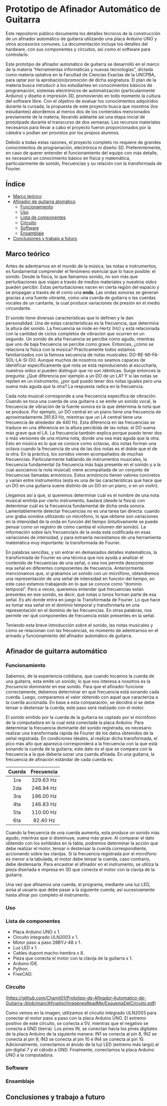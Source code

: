 # Prototipo de Afinador Automático de Guitarra

  Este repositorio público documenta los detalles técnicos de la construcción de un afinador automático de guitarra utilizando una placa Arduino UNO y otros accesorios comunes. La documentación incluye los detalles del hardware, con sus componentes y circuitos, así como el software para controlarlo. 
  
  Este prototipo de afinador automático de guitarra se desarrolló en el marco de la materia “Herramientas informáticas y nuevas tecnologías”, dictada como materia optativa en la Facultad de Ciencias Exactas de la UNCPBA, para optar por la aprobación/promoción de dicha asignatura. El plan de la materia busca introducir a los estudiantes en conocimientos básicos de programación, sistemas electrónicos de automatización (particularmente Arduino) y diseño e impresión 3D, promoviendo en todo momento la cultura del software libre. Con el objetivo de evaluar los conocimientos adquiridos durante la cursada, la propuesta de este proyecto busca que nosotros (los estudiantes) abordemos al menos dos de los contenidos mencionados previamente de la materia, llevando adelante así una etapa inicial de prototipado durante el transcurso de dos semanas. Los recursos materiales necesarios para llevar a cabo el proyecto fueron proporcionados por la cátedra o podían ser provistos por los propios alumnos.
  
  Debido a todas estas razones, el proyecto completo no requiere de grandes conocimientos de programación, electrónica ni diseño 3D. Preferentemente, en caso de querer entender el funcionamiento del equipo con más detalle, es necesario un conocimiento básico en física y matemática, particularmente de sonido, frecuencias y su relación con la transformada de Fourier. 

## Índice
* [Marco teórico](https://github.com/Chamil01/Prototipo-de-Afinador-Automatico-de-Guitarra-/tree/main#marco-te%C3%B3rico)
* [Afinador de guitarra atomático](https://github.com/Chamil01/Prototipo-de-Afinador-Automatico-de-Guitarra-/tree/main#afinador-de-guitarra-autom%C3%A1tico)
  * [Funcionamiento](https://github.com/Chamil01/Prototipo-de-Afinador-Automatico-de-Guitarra-/tree/main#funcionamiento)
  * [Uso](https://github.com/Chamil01/Prototipo-de-Afinador-Automatico-de-Guitarra-/tree/main#uso)
  * [Lista de componentes](https://github.com/Chamil01/Prototipo-de-Afinador-Automatico-de-Guitarra-/tree/main#lista-de-componentes)
  * [Circuito](https://github.com/Chamil01/Prototipo-de-Afinador-Automatico-de-Guitarra-/tree/main#circuito)
  * [Software](https://github.com/Chamil01/Prototipo-de-Afinador-Automatico-de-Guitarra-/tree/main#software)
  * [Ensamblaje](https://github.com/Chamil01/Prototipo-de-Afinador-Automatico-de-Guitarra-/tree/main#ensamblaje)
* [Conclusiones y trabajo a futuro](https://github.com/Chamil01/Prototipo-de-Afinador-Automatico-de-Guitarra-/tree/main#conclusiones-y-trabajo-a-futuro)

## Marco teórico
Antes de adentrarnos en el mundo de la música, las notas e instrumentos, es fundamental comprender el fenómeno esencial que lo hace posible: el sonido. Desde la física, lo que llamamos sonido, no son más que perturbaciones que viajan a través de medios materiales y nuestros oídos pueden percibir. Estas perturbaciones nacen en cierta región del espacio y se propagan a través de él como una **onda**. Las ondas sonoras se generan gracias a una fuente vibrante, como una cuerda de guitarra o las cuerdas vocales de un cantante, la cual produce variaciones de presión en el medio circundante. 

El sonido tiene diversas características que lo definen y le dan personalidad. Una de estas características es la frecuencia, que determina la altura del sonido. La frecuencia se mide en Hertz (Hz) y está relacionada con la cantidad de ciclos completos de vibración que ocurren en un segundo. Un sonido de alta frecuencia se percibe como agudo, mientras que uno de baja frecuencia se percibe como grave.
Entonces, ¿cómo se relaciona la física con la música? Prácticamente todos estamos familiarizados con la famosa secuencia de notas musicales: DO-RE-MI-FA-SOL-LA-SI-DO. Aunque muchos de nosotros no seamos capaces de identificar específicamente qué nota se está reproduciendo al escucharla, nuestros oídos sí pueden distinguir que no son idénticas. Surge entonces la pregunta: ¿Qué diferencia por ejemplo a un DO de un LA? Y si las notas se repiten en un instrumento, ¿por qué puedo tener dos notas iguales pero una suena más aguda que la otra? La respuesta radica en la frecuencia.

Cada nota musical corresponde a una frecuencia específica de vibración. Cuando se toca una cuerda de una guitarra o se emite un sonido vocal, la frecuencia de vibración de la fuente sonora es la que determina la nota que se produce. Por ejemplo, un DO central en un piano tiene una frecuencia de aproximadamente 261.63 Hz, mientras que un LA central tiene una frecuencia de alrededor de 440 Hz. Esta diferencia en las frecuencias se traduce en una diferencia en la altura percibida de las notas: el DO suena más grave que el LA. La frecuencia también explica porque puedo tener dos o más versiones de una misma nota, donde una sea más aguda que la otra. Esto en música es lo que se conoce como octavas, dos notas forman una octava cuando la frecuencia de una de las dos notas es el doble que el de la otra.
En la práctica, los sonidos vienen acompañados de muchas frecuencias. Particularmente hablando de instrumentos musicales, la frecuencia fundamental (la frecuencia más baja presente en el sonido y a la cual asociamos la nota músical) viene acompañada de un conjunto de frecuencias llamadas armónicos. Estos armónicos tienen valores concretos y varían entre instrumentos (esta es una de las características que hace que un DO en una guitarra suene distinto de un DO en un piano, o en un violín).

Llegamos así a que, si queremos determinar cuál es el nombre de una nota musical emitida por cierto instrumento, bastará (desde la física) con determinar cuál es la frecuencia fundamental de dicha onda sonora. Lamentablemente detectar frecuencias no es una tarea tan directa: cuando uno graba sonidos utilizando un micrófono, lo que obtiene son variaciones en la intensidad de la onda en función del tiempo (intuitivamente se puede pensar como un registro de cómo cambia el volumen del sonido). La información sobre la/s frecuencia/s de la onda está codificada en esas variaciones de intensidad, y para extraerla necesitamos de una herramienta matemática muy importante: la transformada de Fourier.

En palabras sencillas, y sin entrar en demasiados detalles matemáticos, la transformada de Fourier es una técnica que nos ayuda a analizar el contenido de frecuencias de una señal, o sea nos permite descomponer esa señal en diferentes componentes de frecuencia. Anteriormente mencionamos que, si grabamos un sonido con un micrófono, obtendremos una representación de una señal de intensidad en función del tiempo, en este caso estamos trabajando en lo que se conoce como “dominio temporal”. Pero a veces, queremos entender qué frecuencias están presentes en ese sonido, es decir, qué notas o tonos forman parte de esa señal. Es ahí donde entra en juego la Transformada de Fourier. Lo que hace es tomar esa señal en el dominio temporal y transformarla en una representación en el dominio de las frecuencias. En otras palabras, nos permite ver qué componentes de frecuencia están presentes en la señal.

Teniendo esta breve introducción sobre el sonido, las notas musicales y cómo se relacionan con las frecuencias, es momento de adentrarnos en el armado y funcionamiento del afinador automático de guitarra.

## Afinador de guitarra automático
### Funcionamiento
Sabemos, de la experiencia cotidiana, que cuando tocamos la cuerda de una guitarra, esta emite un sonido; lo que nos interesa a nosotros es la _frecuencia dominante_ en ese sonido. Para que el afinador funcione correctamente, debemos determinar en qué frecuencia está sonando cada cuerda. Luego, comparamos el valor obtenido con aquel que caracteriza a la cuerda accionada. En base a esta comparación, se decidirá si se debe tensar o destensar la cuerda; este paso será realizado con el motor.

El sonido emitido por la cuerda de la guitarra es captado por el micrófono de la computadora en la cual está conectada la placa Arduino. Para determinar la frecuencia dominante del sonido registrada, es necesario realizar una transformada rápida de Fourier de los datos obtenidos de la señal registrada. En condiciones ideales, al realizar dicha transformada, el pico más alto que aparezca corresponderá a la frecuencia con la que está sonando la cuerda de la guitarra; este dato es el que se compara con la frecuencia a la que debería sonar una cuerda afinada. En una guitarra, la frecuencia de afinación estándar de cada cuerda es:

| **Cuerda** | **Frecuencia**|
|:----------:|:-------------:|
| 1ra | 329.63 Hz |
| 2da | 246.94 Hz |
| 3ra | 196.00 Hz |
| 4ta | 146.83 Hz |
| 5ta | 110.00 Hz |
| 6ta | 82.40 Hz  |

Cuando la frecuencia de una cuerda aumenta, esta produce un sonido más agudo, mientras que si disminuye, suena más grave. Al comparar el dato obtenido con los exhibidos en la tabla, podremos determinar la acción que debe realizar el motor, tensar o destensar la cuerda correspondiente, accionando sobre las clavijas. Si la frecuencia registrada por el micrófono es menor a la tabulada, el motor debe tensar la cuerda, caso contrario, debe destensarla. Para encastrar el afinador en el instrumento, se utiliza la pieza diseñada e impresa en 3D que conecta el motor con la clavija de la guitarra.

Una vez que afinamos una cuerda, el programa, mediante una luz LED, avisa al usuario que debe pasar a la siguiente cuerda; así sucesivamente hasta afinar por completo el instrumento.

### Uso
### Lista de componentes
* Placa Arduino UNO x 1.
* Circuito integrado ULN2003 x 1.
* Motor paso a paso 28BYJ-48 x 1.
* Luz LED x 1.
* Cables dupont macho-hembra x 8.
* Pieza que conecta el motor con la clavija de la guitarra x 1.
* Arduino IDE.
* Python.
* FreeCAD.
  
### Circuito
(https://github.com/Chamil01/Prototipo-de-Afinador-Automatico-de-Guitarra-/blob/main/Afinador/ImagenesReadMe/EsquemaDelCircuito.pdf)

Como vemos en la imagen, utilizamos el circuito integrado ULN2003 para conectar el motor paso a paso con la placa Arduino UNO. El extremo positivo de este circuito, se conecta a 5V, mientras que el negativo se conecta a GND (tierra). Los pines IN, se conectan hacia los pines digitales de la placa Arduino de la siguiente manera: IN1 se conecta al pin 8, IN2 se conecta al pin 9, IN3 se conecta al pin 10 e IN4 se conecta al pin 10. Adicionalmente, conectamos el ánodo de la luz LED (extremo más largo) al pin digital 7 y el cátodo a GND. Finalmente, conectamos la placa Arduino UNO a la computadora. 


### Software
### Ensamblaje

## Conclusiones y trabajo a futuro

